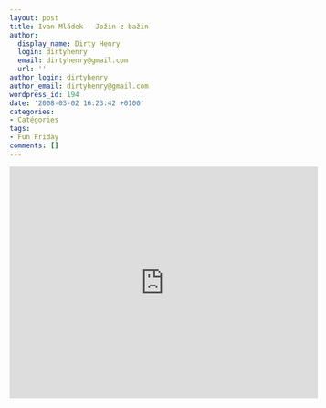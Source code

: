 ```yaml
---
layout: post
title: Ivan Mládek - Jožin z bažin
author:
  display_name: Dirty Henry
  login: dirtyhenry
  email: dirtyhenry@gmail.com
  url: ''
author_login: dirtyhenry
author_email: dirtyhenry@gmail.com
wordpress_id: 194
date: '2008-03-02 16:23:42 +0100'
categories:
- Catégories
tags:
- Fun Friday
comments: []
---
```

<iframe width="540" height="405" src="http://www.youtube.com/embed/S3tG1X5ewAg" frameborder="0" allowfullscreen></iframe>
